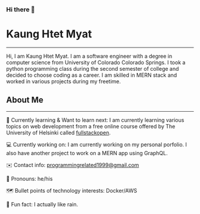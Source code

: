 ### Hi there 👋

# Kaung Htet Myat
-------------------------------------------------------

Hi, I am Kaung Htet Myat. I am a software engineer with a degree in computer science from University of Colorado Colorado Springs. I took a python programming class during the second semester of college and decided to choose coding as a career. I am skilled in MERN stack and worked in various projects during my freetime. 

## About Me
-------------------------------------------------------

:notebook_with_decorative_cover: Currently learning & Want to learn next: I am currently learning various topics on web development from a free online course offered by The University of Helsinki called [fullstackopen](https://fullstackopen.com/en/).

:computer: Currently working on: I am currently working on my personal porfolio. I also have another project to work on a MERN app using GraphQL.

:envelope: Contact info: programmingrelated1999@gmail.com 

:adult: Pronouns: he/his

:world_map: Bullet points of technology interests: Docker/AWS

:full_moon_with_face: Fun fact: I actually like rain.

